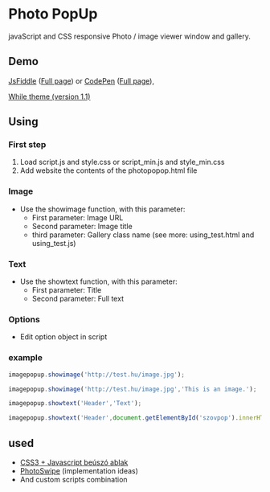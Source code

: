 # Photo PopUp
javaScript and CSS responsive Photo / image viewer window and gallery.

## Demo
[JsFiddle](https://jsfiddle.net/xyxuxbpm/81/) ([Full page](https://jsfiddle.net/xyxuxbpm/81/show/)) or [CodePen](http://codepen.io/vmarci21/pen/MKJOyY) ([Full page](http://codepen.io/vmarci21/full/MKJOyY/)), 

[While theme (version 1.1)](https://jsfiddle.net/xyxuxbpm/73/show/)


## Using
### First step
1. Load script.js and style.css or script_min.js and style_min.css
2. Add website the contents of the photopopop.html file

### Image

* Use the showimage function, with this parameter:
  * First parameter: Image URL
  * Second parameter: Image title
  * third parameter: Gallery class name (see more: using_test.html and using_test.js)

### Text
* Use the showtext function, with this parameter:
  * First parameter: Title
  * Second parameter: Full text
  
### Options
* Edit option object in script

### example
```javascript
imagepopup.showimage('http://test.hu/image.jpg');
```

```javascript
imagepopup.showimage('http://test.hu/image.jpg','This is an image.');
```

```javascript
imagepopup.showtext('Header','Text');
```

```javascript
imagepopup.showtext('Header',document.getElementById('szovpop').innerHTML);
```



## used
* [CSS3 + Javascript beúszó ablak](http://kovjonas.into.hu/cssablak.html)
* [PhotoSwipe](https://github.com/dimsemenov/photoswipe) (implementation ideas)
* And custom scripts combination
